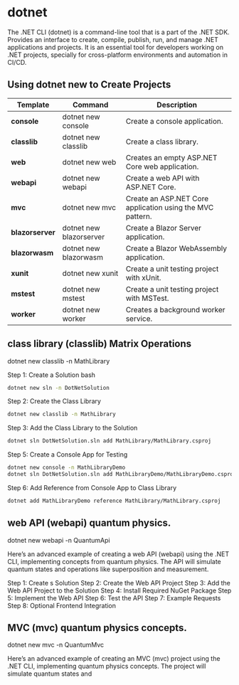 # dotnet
The .NET CLI (dotnet) is a command-line tool that is a part of the .NET SDK. Provides an interface to create, compile, publish, run, and manage .NET applications and projects. It is an essential tool for developers working on .NET projects, specially for cross-platform environments and automation in CI/CD.

## Using dotnet new to Create Projects

| **Template** | **Command** | **Description** |
| --- | --- | --- |
| **console** | dotnet new console | Create a console application.  |
| **classlib** | dotnet new classlib |  Create a class library. |
| **web** | dotnet new web | Creates an empty ASP.NET Core web application. |
| **webapi** | dotnet new webapi |   Create a web API with ASP.NET Core. |
| **mvc** | dotnet new mvc |   Create an ASP.NET Core application using the MVC pattern. |
| **blazorserver** |  dotnet new blazorserver |  Create a Blazor Server application. |
| **blazorwasm** | dotnet new blazorwasm |   Create a Blazor WebAssembly application.|
| **xunit** | dotnet new xunit |   Create a unit testing project with xUnit. |
| **mstest** | dotnet new mstest |   Create a unit testing project with MSTest. |
| **worker** | dotnet new worker |   Creates a background worker service. |


## class library (classlib) Matrix Operations

dotnet new classlib -n MathLibrary

Step 1: Create a Solution
bash
```bash
dotnet new sln -n DotNetSolution
```
Step 2: Create the Class Library

```bash
dotnet new classlib -n MathLibrary
```
Step 3: Add the Class Library to the Solution
```bash
dotnet sln DotNetSolution.sln add MathLibrary/MathLibrary.csproj

```
Step 5: Create a Console App for Testing

```bash
dotnet new console -n MathLibraryDemo
dotnet sln DotNetSolution.sln add MathLibraryDemo/MathLibraryDemo.csproj
```

Step 6: Add Reference from Console App to Class Library
```bash
dotnet add MathLibraryDemo reference MathLibrary/MathLibrary.csproj

```
## web API (webapi) quantum physics.

dotnet new webapi -n QuantumApi


Here’s an advanced example of creating a web API (webapi) using the .NET CLI, implementing concepts from quantum physics. The API will simulate quantum states and operations like superposition and measurement. 

Step 1: Create s Solution
Step 2: Create the Web API Project
Step 3: Add the Web API Project to the Solution
Step 4: Install Required NuGet Package
Step 5: Implement the Web API
Step 6: Test the API
Step 7: Example Requests
Step 8: Optional Frontend Integration

## MVC (mvc) quantum physics concepts.

dotnet new mvc -n QuantumMvc

Here’s an advanced example of creating an MVC (mvc) project using the .NET CLI, implementing quantum physics concepts. The project will simulate quantum states and

